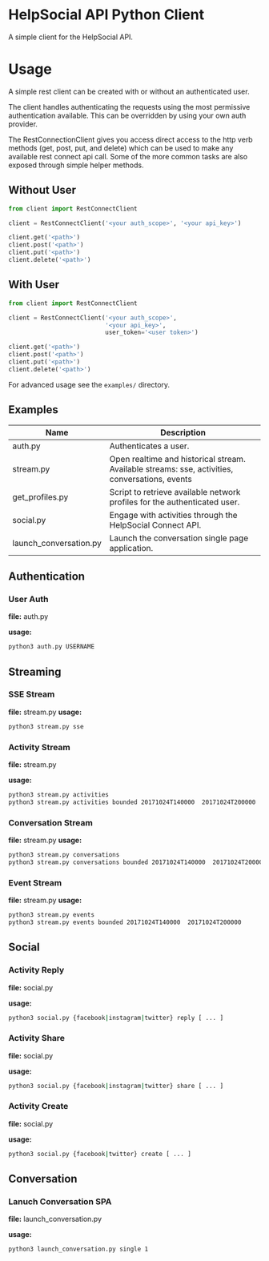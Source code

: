 HelpSocial API Python Client
==========

A simple client for the HelpSocial API.

# Usage

A simple rest client can be created with or without an authenticated
user.

The client handles authenticating the requests using the most permissive
authentication available. This can be overridden by using your own
auth provider.

The RestConnectionClient gives you access direct access to the http
verb methods (get, post, put, and delete) which can be used to make
any available rest connect api call. Some of the more common tasks
are also exposed through simple helper methods.


## Without User

```python
from client import RestConnectClient

client = RestConnectClient('<your auth_scope>', '<your api_key>')

client.get('<path>')
client.post('<path>')
client.put('<path>')
client.delete('<path>')
```

## With User

```python
from client import RestConnectClient

client = RestConnectClient('<your auth_scope>',
                           '<your api_key>',
                           user_token='<user token>')

client.get('<path>')
client.post('<path>')
client.put('<path>')
client.delete('<path>')
```

For advanced usage see the `examples/` directory.

## Examples

| Name | Description |
| ---- | ----------- |
| auth.py | Authenticates a user. |
| stream.py | Open realtime and historical stream. Available streams: sse, activities, conversations, events  |
| get_profiles.py | Script to retrieve available network profiles for the authenticated user. |
| social.py | Engage with activities through the HelpSocial Connect API. |
| launch_conversation.py | Launch the conversation single page application. |


## Authentication

### User Auth

**file:** auth.py

**usage:**

```bash
python3 auth.py USERNAME
```

## Streaming

### SSE Stream

**file:** stream.py
**usage:**
```bash
python3 stream.py sse
```

### Activity Stream

**file:** stream.py

**usage:**

```bash
python3 stream.py activities
python3 stream.py activities bounded 20171024T140000  20171024T200000
```

### Conversation Stream

**file:** stream.py
**usage:**
```bash
python3 stream.py conversations
python3 stream.py conversations bounded 20171024T140000  20171024T200000
```

### Event Stream

**file:** stream.py
**usage:**
```bash
python3 stream.py events
python3 stream.py events bounded 20171024T140000  20171024T200000
```

## Social

### Activity Reply

**file:** social.py

**usage:**

```bash
python3 social.py {facebook|instagram|twitter} reply [ ... ]
```

### Activity Share

**file:** social.py

**usage:**

```bash
python3 social.py {facebook|instagram|twitter} share [ ... ]
```

### Activity Create

**file:** social.py

**usage:**

```bash
python3 social.py {facebook|twitter} create [ ... ]
```

## Conversation

### Lanuch Conversation SPA

**file:** launch_conversation.py

**usage:**

```bash
python3 launch_conversation.py single 1
```


